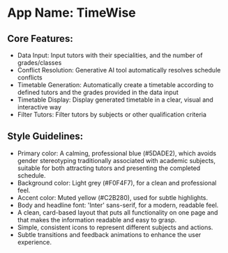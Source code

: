 # **App Name**: TimeWise

## Core Features:

- Data Input: Input tutors with their specialities, and the number of grades/classes
- Conflict Resolution: Generative AI tool automatically resolves schedule conflicts
- Timetable Generation: Automatically create a timetable according to defined tutors and the grades provided in the data input
- Timetable Display: Display generated timetable in a clear, visual and interactive way
- Filter Tutors: Filter tutors by subjects or other qualification criteria

## Style Guidelines:

- Primary color: A calming, professional blue (#5DADE2), which avoids gender stereotyping traditionally associated with academic subjects, suitable for both attracting tutors and presenting the completed schedule.
- Background color: Light grey (#F0F4F7), for a clean and professional feel.
- Accent color: Muted yellow (#C2B280), used for subtle highlights.
- Body and headline font: 'Inter' sans-serif, for a modern, readable feel.
- A clean, card-based layout that puts all functionality on one page and that makes the information readable and easy to grasp.
- Simple, consistent icons to represent different subjects and actions.
- Subtle transitions and feedback animations to enhance the user experience.